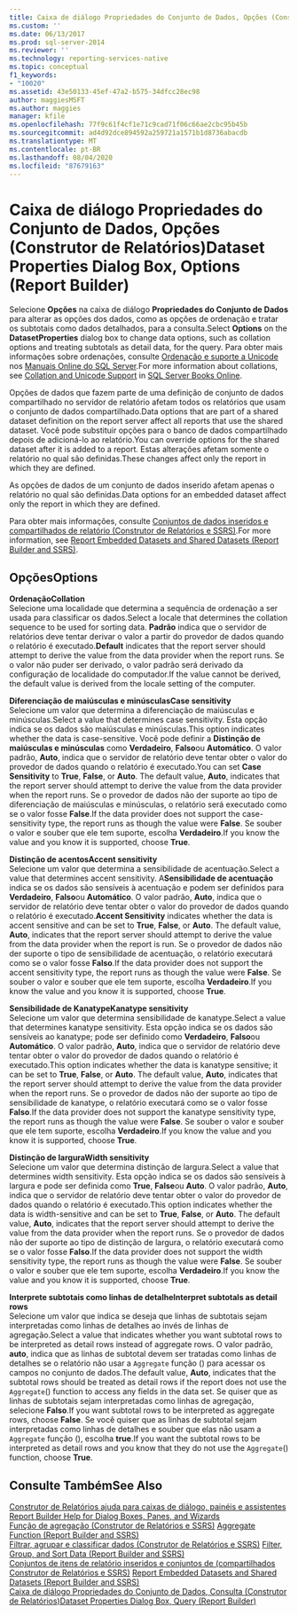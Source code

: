 ```yaml
---
title: Caixa de diálogo Propriedades do Conjunto de Dados, Opções (Construtor de Relatórios) | Microsoft Docs
ms.custom: ''
ms.date: 06/13/2017
ms.prod: sql-server-2014
ms.reviewer: ''
ms.technology: reporting-services-native
ms.topic: conceptual
f1_keywords:
- "10020"
ms.assetid: 43e50133-45ef-47a2-b575-34dfcc28ec98
author: maggiesMSFT
ms.author: maggies
manager: kfile
ms.openlocfilehash: 77f9c61f4cf1e71c9cad71f06c66ae2cbc95b45b
ms.sourcegitcommit: ad4d92dce894592a259721a1571b1d8736abacdb
ms.translationtype: MT
ms.contentlocale: pt-BR
ms.lasthandoff: 08/04/2020
ms.locfileid: "87679163"
---
```

# <a name="dataset-properties-dialog-box-options-report-builder"></a><span data-ttu-id="7ffb8-102">Caixa de diálogo Propriedades do Conjunto de Dados, Opções (Construtor de Relatórios)</span><span class="sxs-lookup"><span data-stu-id="7ffb8-102">Dataset Properties Dialog Box, Options (Report Builder)</span></span>
  <span data-ttu-id="7ffb8-103">Selecione **Opções** na caixa de diálogo **Propriedades do Conjunto de Dados** para alterar as opções dos dados, como as opções de ordenação e tratar os subtotais como dados detalhados, para a consulta.</span><span class="sxs-lookup"><span data-stu-id="7ffb8-103">Select **Options** on the **DatasetProperties** dialog box to change data options, such as collation options and treating subtotals as detail data, for the query.</span></span> <span data-ttu-id="7ffb8-104">Para obter mais informações sobre ordenações, consulte [Ordenação e suporte a Unicode](../../relational-databases/collations/collation-and-unicode-support.md) nos [Manuais Online do SQL Server](https://go.microsoft.com/fwlink/?linkid=98335).</span><span class="sxs-lookup"><span data-stu-id="7ffb8-104">For more information about collations, see [Collation and Unicode Support](../../relational-databases/collations/collation-and-unicode-support.md) in [SQL Server Books Online](https://go.microsoft.com/fwlink/?linkid=98335).</span></span>  
  
 <span data-ttu-id="7ffb8-105">Opções de dados que fazem parte de uma definição de conjunto de dados compartilhado no servidor de relatório afetam todos os relatórios que usam o conjunto de dados compartilhado.</span><span class="sxs-lookup"><span data-stu-id="7ffb8-105">Data options that are part of a shared dataset definition on the report server affect all reports that use the shared dataset.</span></span> <span data-ttu-id="7ffb8-106">Você pode substituir opções para o banco de dados compartilhado depois de adicioná-lo ao relatório.</span><span class="sxs-lookup"><span data-stu-id="7ffb8-106">You can override options for the shared dataset after it is added to a report.</span></span> <span data-ttu-id="7ffb8-107">Estas alterações afetam somente o relatório no qual são definidas.</span><span class="sxs-lookup"><span data-stu-id="7ffb8-107">These changes affect only the report in which they are defined.</span></span>  
  
 <span data-ttu-id="7ffb8-108">As opções de dados de um conjunto de dados inserido afetam apenas o relatório no qual são definidas.</span><span class="sxs-lookup"><span data-stu-id="7ffb8-108">Data options for an embedded dataset affect only the report in which they are defined.</span></span>  
  
 <span data-ttu-id="7ffb8-109">Para obter mais informações, consulte [Conjuntos de dados inseridos e compartilhados de relatório &#40;Construtor de Relatórios e SSRS&#41;](report-embedded-datasets-and-shared-datasets-report-builder-and-ssrs.md).</span><span class="sxs-lookup"><span data-stu-id="7ffb8-109">For more information, see [Report Embedded Datasets and Shared Datasets &#40;Report Builder and SSRS&#41;](report-embedded-datasets-and-shared-datasets-report-builder-and-ssrs.md).</span></span>  
  
## <a name="options"></a><span data-ttu-id="7ffb8-110">Opções</span><span class="sxs-lookup"><span data-stu-id="7ffb8-110">Options</span></span>  
 <span data-ttu-id="7ffb8-111">**Ordenação**</span><span class="sxs-lookup"><span data-stu-id="7ffb8-111">**Collation**</span></span>  
 <span data-ttu-id="7ffb8-112">Selecione uma localidade que determina a sequência de ordenação a ser usada para classificar os dados.</span><span class="sxs-lookup"><span data-stu-id="7ffb8-112">Select a locale that determines the collation sequence to be used for sorting data.</span></span> <span data-ttu-id="7ffb8-113">**Padrão** indica que o servidor de relatórios deve tentar derivar o valor a partir do provedor de dados quando o relatório é executado.</span><span class="sxs-lookup"><span data-stu-id="7ffb8-113">**Default** indicates that the report server should attempt to derive the value from the data provider when the report runs.</span></span> <span data-ttu-id="7ffb8-114">Se o valor não puder ser derivado, o valor padrão será derivado da configuração de localidade do computador.</span><span class="sxs-lookup"><span data-stu-id="7ffb8-114">If the value cannot be derived, the default value is derived from the locale setting of the computer.</span></span>  
  
 <span data-ttu-id="7ffb8-115">**Diferenciação de maiúsculas e minúsculas**</span><span class="sxs-lookup"><span data-stu-id="7ffb8-115">**Case sensitivity**</span></span>  
 <span data-ttu-id="7ffb8-116">Selecione um valor que determina a diferenciação de maiúsculas e minúsculas.</span><span class="sxs-lookup"><span data-stu-id="7ffb8-116">Select a value that determines case sensitivity.</span></span> <span data-ttu-id="7ffb8-117">Esta opção indica se os dados são maiúsculas e minúsculas.</span><span class="sxs-lookup"><span data-stu-id="7ffb8-117">This option indicates whether the data is case-sensitive.</span></span> <span data-ttu-id="7ffb8-118">Você pode definir a **Distinção de maiúsculas e minúsculas** como **Verdadeiro**, **Falso**ou **Automático**. O valor padrão, **Auto**, indica que o servidor de relatório deve tentar obter o valor do provedor de dados quando o relatório é executado.</span><span class="sxs-lookup"><span data-stu-id="7ffb8-118">You can set **Case Sensitivity** to **True**, **False**, or **Auto**. The default value, **Auto**, indicates that the report server should attempt to derive the value from the data provider when the report runs.</span></span> <span data-ttu-id="7ffb8-119">Se o provedor de dados não der suporte ao tipo de diferenciação de maiúsculas e minúsculas, o relatório será executado como se o valor fosse **False**.</span><span class="sxs-lookup"><span data-stu-id="7ffb8-119">If the data provider does not support the case-sensitivity type, the report runs as though the value were **False**.</span></span> <span data-ttu-id="7ffb8-120">Se souber o valor e souber que ele tem suporte, escolha **Verdadeiro**.</span><span class="sxs-lookup"><span data-stu-id="7ffb8-120">If you know the value and you know it is supported, choose **True**.</span></span>  
  
 <span data-ttu-id="7ffb8-121">**Distinção de acentos**</span><span class="sxs-lookup"><span data-stu-id="7ffb8-121">**Accent sensitivity**</span></span>  
 <span data-ttu-id="7ffb8-122">Selecione um valor que determina a sensibilidade de acentuação.</span><span class="sxs-lookup"><span data-stu-id="7ffb8-122">Select a value that determines accent sensitivity.</span></span> <span data-ttu-id="7ffb8-123">A**Sensibilidade de acentuação** indica se os dados são sensíveis à acentuação e podem ser definidos para **Verdadeiro**, **Falso**ou **Automático**. O valor padrão, **Auto**, indica que o servidor de relatório deve tentar obter o valor do provedor de dados quando o relatório é executado.</span><span class="sxs-lookup"><span data-stu-id="7ffb8-123">**Accent Sensitivity** indicates whether the data is accent sensitive and can be set to **True**, **False**, or **Auto**. The default value, **Auto**, indicates that the report server should attempt to derive the value from the data provider when the report is run.</span></span> <span data-ttu-id="7ffb8-124">Se o provedor de dados não der suporte o tipo de sensibilidade de acentuação, o relatório executará como se o valor fosse **Falso**.</span><span class="sxs-lookup"><span data-stu-id="7ffb8-124">If the data provider does not support the accent sensitivity type, the report runs as though the value were **False**.</span></span> <span data-ttu-id="7ffb8-125">Se souber o valor e souber que ele tem suporte, escolha **Verdadeiro**.</span><span class="sxs-lookup"><span data-stu-id="7ffb8-125">If you know the value and you know it is supported, choose **True**.</span></span>  
  
 <span data-ttu-id="7ffb8-126">**Sensibilidade de Kanatype**</span><span class="sxs-lookup"><span data-stu-id="7ffb8-126">**Kanatype sensitivity**</span></span>  
 <span data-ttu-id="7ffb8-127">Selecione um valor que determina sensibilidade de kanatype.</span><span class="sxs-lookup"><span data-stu-id="7ffb8-127">Select a value that determines kanatype sensitivity.</span></span> <span data-ttu-id="7ffb8-128">Esta opção indica se os dados são sensíveis ao kanatype; pode ser definido como **Verdadeiro**, **Falso**ou **Automático**. O valor padrão, **Auto**, indica que o servidor de relatório deve tentar obter o valor do provedor de dados quando o relatório é executado.</span><span class="sxs-lookup"><span data-stu-id="7ffb8-128">This option indicates whether the data is kanatype sensitive; it can be set to **True**, **False**, or **Auto**. The default value, **Auto**, indicates that the report server should attempt to derive the value from the data provider when the report runs.</span></span> <span data-ttu-id="7ffb8-129">Se o provedor de dados não der suporte ao tipo de sensibilidade de kanatype, o relatório executará como se o valor fosse **Falso**.</span><span class="sxs-lookup"><span data-stu-id="7ffb8-129">If the data provider does not support the kanatype sensitivity type, the report runs as though the value were **False**.</span></span> <span data-ttu-id="7ffb8-130">Se souber o valor e souber que ele tem suporte, escolha **Verdadeiro**.</span><span class="sxs-lookup"><span data-stu-id="7ffb8-130">If you know the value and you know it is supported, choose **True**.</span></span>  
  
 <span data-ttu-id="7ffb8-131">**Distinção de largura**</span><span class="sxs-lookup"><span data-stu-id="7ffb8-131">**Width sensitivity**</span></span>  
 <span data-ttu-id="7ffb8-132">Selecione um valor que determina distinção de largura.</span><span class="sxs-lookup"><span data-stu-id="7ffb8-132">Select a value that determines width sensitivity.</span></span> <span data-ttu-id="7ffb8-133">Esta opção indica se os dados são sensíveis à largura e pode ser definida como **True**, **False**ou **Auto**. O valor padrão, **Auto**, indica que o servidor de relatório deve tentar obter o valor do provedor de dados quando o relatório é executado.</span><span class="sxs-lookup"><span data-stu-id="7ffb8-133">This option indicates whether the data is width-sensitive and can be set to **True**, **False**, or **Auto**. The default value, **Auto**, indicates that the report server should attempt to derive the value from the data provider when the report runs.</span></span> <span data-ttu-id="7ffb8-134">Se o provedor de dados não der suporte ao tipo de distinção de largura, o relatório executará como se o valor fosse **Falso**.</span><span class="sxs-lookup"><span data-stu-id="7ffb8-134">If the data provider does not support the width sensitivity type, the report runs as though the value were **False**.</span></span> <span data-ttu-id="7ffb8-135">Se souber o valor e souber que ele tem suporte, escolha **Verdadeiro**.</span><span class="sxs-lookup"><span data-stu-id="7ffb8-135">If you know the value and you know it is supported, choose **True**.</span></span>  
  
 <span data-ttu-id="7ffb8-136">**Interprete subtotais como linhas de detalhe**</span><span class="sxs-lookup"><span data-stu-id="7ffb8-136">**Interpret subtotals as detail rows**</span></span>  
 <span data-ttu-id="7ffb8-137">Selecione um valor que indica se deseja que linhas de subtotais sejam interpretadas como linhas de detalhes ao invés de linhas de agregação.</span><span class="sxs-lookup"><span data-stu-id="7ffb8-137">Select a value that indicates whether you want subtotal rows to be interpreted as detail rows instead of aggregate rows.</span></span> <span data-ttu-id="7ffb8-138">O valor padrão, **auto**, indica que as linhas de subtotal devem ser tratadas como linhas de detalhes se o relatório não usar a `Aggregate` função () para acessar os campos no conjunto de dados.</span><span class="sxs-lookup"><span data-stu-id="7ffb8-138">The default value, **Auto**, indicates that the subtotal rows should be treated as detail rows if the report does not use the `Aggregate`() function to access any fields in the data set.</span></span> <span data-ttu-id="7ffb8-139">Se quiser que as linhas de subtotais sejam interpretadas como linhas de agregação, selecione **Falso**.</span><span class="sxs-lookup"><span data-stu-id="7ffb8-139">If you want subtotal rows to be interpreted as aggregate rows, choose **False**.</span></span> <span data-ttu-id="7ffb8-140">Se você quiser que as linhas de subtotal sejam interpretadas como linhas de detalhes e souber que elas não usam a `Aggregate` função (), escolha **true**.</span><span class="sxs-lookup"><span data-stu-id="7ffb8-140">If you want the subtotal rows to be interpreted as detail rows and you know that they do not use the `Aggregate`() function, choose **True**.</span></span>  
  
## <a name="see-also"></a><span data-ttu-id="7ffb8-141">Consulte Também</span><span class="sxs-lookup"><span data-stu-id="7ffb8-141">See Also</span></span>  
 <span data-ttu-id="7ffb8-142">[Construtor de Relatórios ajuda para caixas de diálogo, painéis e assistentes](../report-builder-help-for-dialog-boxes-panes-and-wizards.md) </span><span class="sxs-lookup"><span data-stu-id="7ffb8-142">[Report Builder Help for Dialog Boxes, Panes, and Wizards](../report-builder-help-for-dialog-boxes-panes-and-wizards.md) </span></span>  
 <span data-ttu-id="7ffb8-143">[Função de agregação &#40;Construtor de Relatórios e SSRS&#41;](../report-design/report-builder-functions-aggregate-function.md) </span><span class="sxs-lookup"><span data-stu-id="7ffb8-143">[Aggregate Function &#40;Report Builder and SSRS&#41;](../report-design/report-builder-functions-aggregate-function.md) </span></span>  
 <span data-ttu-id="7ffb8-144">[Filtrar, agrupar e classificar dados &#40;Construtor de Relatórios e SSRS&#41;](../report-design/filter-group-and-sort-data-report-builder-and-ssrs.md) </span><span class="sxs-lookup"><span data-stu-id="7ffb8-144">[Filter, Group, and Sort Data &#40;Report Builder and SSRS&#41;](../report-design/filter-group-and-sort-data-report-builder-and-ssrs.md) </span></span>  
 <span data-ttu-id="7ffb8-145">[Conjuntos de itens de relatório inseridos e conjuntos de &#40;compartilhados Construtor de Relatórios e SSRS&#41;](report-embedded-datasets-and-shared-datasets-report-builder-and-ssrs.md) </span><span class="sxs-lookup"><span data-stu-id="7ffb8-145">[Report Embedded Datasets and Shared Datasets &#40;Report Builder and SSRS&#41;](report-embedded-datasets-and-shared-datasets-report-builder-and-ssrs.md) </span></span>  
 [<span data-ttu-id="7ffb8-146">Caixa de diálogo Propriedades do Conjunto de Dados, Consulta &#40;Construtor de Relatórios&#41;</span><span class="sxs-lookup"><span data-stu-id="7ffb8-146">Dataset Properties Dialog Box, Query &#40;Report Builder&#41;</span></span>](dataset-properties-dialog-box-query-report-builder.md)  
  
  
